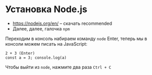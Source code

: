 # Установка Node.js

* https://nodejs.org/en/ &ndash; скачать recommended
* Далее, далее, галочка `npm`

Переходим в консоль набираем команду `node` Enter, теперь мы в консоли можем писать на JavaScript:

    2 + 3 (Enter)
    const a = 3; console.log(a)

Чтобы выйти из `node`, нажмите два раза `Ctrl + C` 
